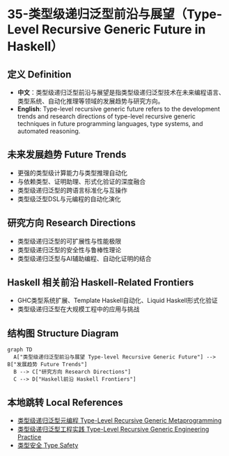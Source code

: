 # 35-类型级递归泛型前沿与展望（Type-Level Recursive Generic Future in Haskell）

## 定义 Definition

- **中文**：类型级递归泛型前沿与展望是指类型级递归泛型技术在未来编程语言、类型系统、自动化推理等领域的发展趋势与研究方向。
- **English**: Type-level recursive generic future refers to the development trends and research directions of type-level recursive generic techniques in future programming languages, type systems, and automated reasoning.

## 未来发展趋势 Future Trends

- 更强的类型级计算能力与类型推理自动化
- 与依赖类型、证明助理、形式化验证的深度融合
- 类型级递归泛型的跨语言标准化与互操作
- 类型级泛型DSL与元编程的自动化演化

## 研究方向 Research Directions

- 类型级递归泛型的可扩展性与性能极限
- 类型级递归泛型的安全性与鲁棒性理论
- 类型级递归泛型与AI辅助编程、自动化证明的结合

## Haskell 相关前沿 Haskell-Related Frontiers

- GHC类型系统扩展、Template Haskell自动化、Liquid Haskell形式化验证
- 类型级递归泛型在大规模工程中的应用与挑战

## 结构图 Structure Diagram

```mermaid
graph TD
  A["类型级递归泛型前沿与展望 Type-level Recursive Generic Future"] --> B["发展趋势 Future Trends"]
  B --> C["研究方向 Research Directions"]
  C --> D["Haskell前沿 Haskell Frontiers"]
```

## 本地跳转 Local References

- [类型级递归泛型元编程 Type-Level Recursive Generic Metaprogramming](../99-Type-Level-Recursive-Generic-Metaprogramming/01-Type-Level-Recursive-Generic-Metaprogramming-in-Haskell.md)
- [类型级递归泛型工程实践 Type-Level Recursive Generic Engineering Practice](../103-Type-Level-Recursive-Generic-Engineering-Practice/01-Type-Level-Recursive-Generic-Engineering-Practice-in-Haskell.md)
- [类型安全 Type Safety](../14-Type-Safety/01-Type-Safety-in-Haskell.md)
